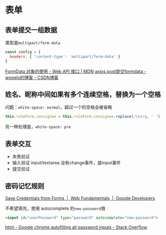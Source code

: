 # 表单

## 表单提交一组数据
类型是`multipart/form-data`
```js
const config = {
  headers: { 'content-type': 'multipart/form-data' }
}
```

[FormData 对象的使用 - Web API 接口 | MDN](https://developer.mozilla.org/zh-CN/docs/Web/API/FormData/Using_FormData_Objects)
[axios post提交formdata - wopelo的博客 - CSDN博客](http://blog.csdn.net/wopelo/article/details/78783442)

## 姓名、昵称中间如果有多个连续空格，替换为一个空格

问题：`white-space: normal`，超过一个的空格会被省略
```js
this.ruleForm.consignee = this.ruleForm.consignee.replace(/\s+/g, ' ')
```
另一种处理是，`white-space: pre`

## 表单交互
  - 失焦验证
  - 输入验证
    input/textarea 没有change事件，是input事件
  - 提交验证

## 密码记忆规则

[Save Credentials from Forms  |  Web Fundamentals  |  Google Developers](https://developers.google.com/web/fundamentals/security/credential-management/save-forms)

不希望填充，使用 autocomplete 的`new-password`值
```html
<input id="userPassword" type="password" autocomplete="new-password">
```
[html - Google chrome autofilling all password inputs - Stack Overflow](https://stackoverflow.com/questions/23156578/google-chrome-autofilling-all-password-inputs)
